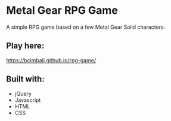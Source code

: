 # Metal Gear RPG Game

A simple RPG game based on a few Metal Gear Solid characters.

## Play here:

https://bcimbali.github.io/rpg-game/

## Built with:

- jQuery
- Javascript
- HTML
- CSS
